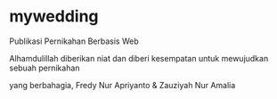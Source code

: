 # mywedding
Publikasi Pernikahan Berbasis Web

Alhamdulillah diberikan niat dan diberi kesempatan untuk mewujudkan sebuah pernikahan

yang berbahagia,
Fredy Nur Apriyanto & Zauziyah Nur Amalia

